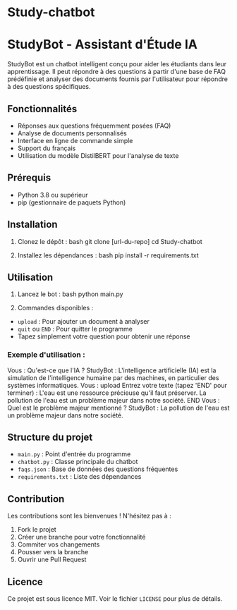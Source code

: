 # Study-chatbot
# StudyBot - Assistant d'Étude IA

StudyBot est un chatbot intelligent conçu pour aider les étudiants dans leur apprentissage. Il peut répondre à des questions à partir d'une base de FAQ prédéfinie et analyser des documents fournis par l'utilisateur pour répondre à des questions spécifiques.

## Fonctionnalités

- Réponses aux questions fréquemment posées (FAQ)
- Analyse de documents personnalisés
- Interface en ligne de commande simple
- Support du français
- Utilisation du modèle DistilBERT pour l'analyse de texte

## Prérequis

- Python 3.8 ou supérieur
- pip (gestionnaire de paquets Python)

## Installation

1. Clonez le dépôt :
   bash
git clone [url-du-repo]
cd Study-chatbot

2. Installez les dépendances :
  bash
pip install -r requirements.txt

## Utilisation

1. Lancez le bot :
   bash
python main.py

2. Commandes disponibles :
- `upload` : Pour ajouter un document à analyser
- `quit` ou `END` : Pour quitter le programme
- Tapez simplement votre question pour obtenir une réponse

### Exemple d'utilisation :
  Vous : Qu'est-ce que l'IA ?
  StudyBot : L'intelligence artificielle (IA) est la simulation de l'intelligence humaine par des machines, en particulier des systèmes informatiques.
  Vous : upload
  Entrez votre texte (tapez 'END' pour terminer) :
  L'eau est une ressource précieuse qu'il faut préserver.
  La pollution de l'eau est un problème majeur dans notre société.
  END
  Vous : Quel est le problème majeur mentionné ?
  StudyBot : La pollution de l'eau est un problème majeur dans notre société.

## Structure du projet

- `main.py` : Point d'entrée du programme
- `chatbot.py` : Classe principale du chatbot
- `faqs.json` : Base de données des questions fréquentes
- `requirements.txt` : Liste des dépendances

## Contribution

Les contributions sont les bienvenues ! N'hésitez pas à :
1. Fork le projet
2. Créer une branche pour votre fonctionnalité
3. Commiter vos changements
4. Pousser vers la branche
5. Ouvrir une Pull Request

## Licence

Ce projet est sous licence MIT. Voir le fichier `LICENSE` pour plus de détails.

